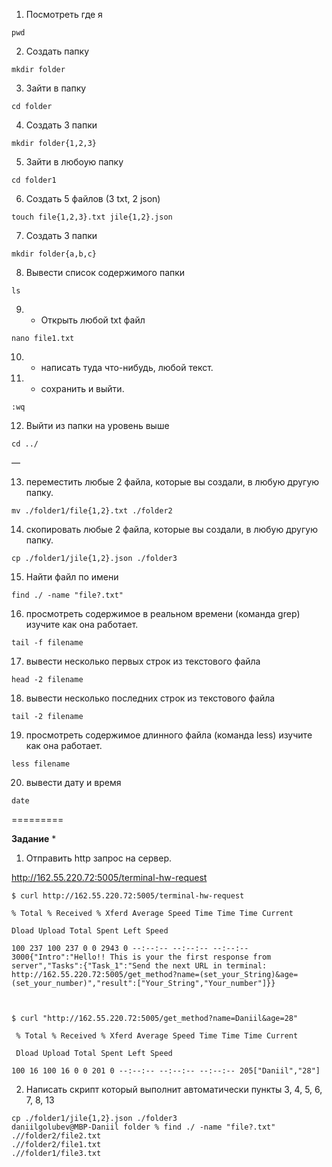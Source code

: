 1) Посмотреть где я

`pwd`

2) Создать папку

`mkdir folder`

3) Зайти в папку

`cd folder`

4) Создать 3 папки

`mkdir folder{1,2,3}`

5) Зайти в любоую папку

`cd folder1`

6) Создать 5 файлов (3 txt, 2 json)

`touch file{1,2,3}.txt jile{1,2}.json`

7) Создать 3 папки

`mkdir folder{a,b,c}`

8. Вывести список содержимого папки

`ls`

9) + Открыть любой txt файл

`nano file1.txt`

10) + написать туда что-нибудь, любой текст.

11) + сохранить и выйти.

`:wq`

12) Выйти из папки на уровень выше

`cd ../`

—

13) переместить любые 2 файла, которые вы создали, в любую другую папку.

`mv ./folder1/file{1,2}.txt ./folder2`

14) скопировать любые 2 файла, которые вы создали, в любую другую папку.

`cp ./folder1/jile{1,2}.json ./folder3`

15) Найти файл по имени

`find ./ -name "file?.txt"`

16) просмотреть содержимое в реальном времени (команда grep) изучите как она работает.

`tail -f filename`

17) вывести несколько первых строк из текстового файла

`head -2 filename`

18) вывести несколько последних строк из текстового файла

`tail -2 filename`

19) просмотреть содержимое длинного файла (команда less) изучите как она работает.

`less filename`

20) вывести дату и время

`date`

=========

  

**Задание** *

1) Отправить http запрос на сервер.

http://162.55.220.72:5005/terminal-hw-request

```
$ curl http://162.55.220.72:5005/terminal-hw-request

% Total % Received % Xferd Average Speed Time Time Time Current

Dload Upload Total Spent Left Speed

100 237 100 237 0 0 2943 0 --:--:-- --:--:-- --:--:-- 3000{"Intro":"Hello!! This is your the first response from server","Tasks":{"Task_1":"Send the next URL in terminal: http://162.55.220.72:5005/get_method?name=(set_your_String)&age=(set_your_number)","result":["Your_String","Your_number"]}}

  

$ curl "http://162.55.220.72:5005/get_method?name=Daniil&age=28"

 % Total % Received % Xferd Average Speed Time Time Time Current

 Dload Upload Total Spent Left Speed

100 16 100 16 0 0 201 0 --:--:-- --:--:-- --:--:-- 205["Daniil","28"]
```  

2) Написать скрипт который выполнит автоматически пункты 3, 4, 5, 6, 7, 8, 13
```
cp ./folder1/jile{1,2}.json ./folder3 
daniilgolubev@MBP-Daniil folder % find ./ -name "file?.txt"
.//folder2/file2.txt
.//folder2/file1.txt
.//folder1/file3.txt
```
